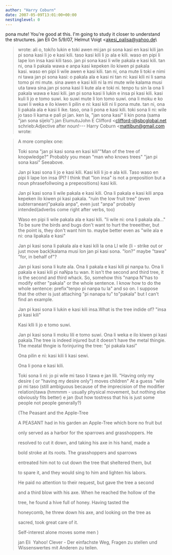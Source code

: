 ```yaml
---
author: "Harry Coburn"
date: 2007-05-09T13:01:00+00:00
nestinglevel: 0
---
```

pona mute! You're good at this. I'm going to study it closer to understand the structures. jan Eli On 5/9/07, Helmut Voigt <[akesi_palisa@yahoo.de](mailto://akesi_palisa@yahoo.de)\
> wrote:
ali o, toki!o lukin e toki awen mi:jan pi sona kasi en kasi kili jan pi sona kasi li jo e kasi kili. taso kasi kili li jo ala e kili. waso en pipi li lape lon insa kasi kili taso. jan pi sona kasi li wile pakala e kasi kili. tan ni, ona li pakala wawa e anpa kasi kepeken ilo kiwen pi pakala kasi. waso en pipi li wile awen e kasi kili. tan ni, ona mute li toki e nimi ni tawa jan pi sona kasi: o pakala ala e kasi ni tan ni: kasi kili ni li sama tomo pi mi mute. sina awen e kasi kili ni la mi mute wile kalama musi uta tawa sina.jan pi sona kasi li kute ala e toki ni. tenpo tu sin la ona li pakala wawa e kasi kili. jan pi sona kasi li lukin e insa pi kasi kili. kasi kuli li jo e tomo suwi. ko suwi mute li lon tomo suwi. ona li moku e ko suwi li weka e ilo kiwen li pilin e ni: kasi kili ni li pona mute. tan ni, ona li pakala ala e kasi li ike. taso, ona li pona e kasi kili. toki sona li ni: wile jo taso li kama e pali pi jan. ken la, "jan sona kasi" li kin pona (sama "jan sona sijelo").jan ElumutuJohn E Clifford <[clifford-j@sbcglobal.net](mailto://clifford-j@sbcglobal.net)\
> schrieb:Adjective after noun!---
 Harry Coburn <[mattibun@gmail.com](mailto://mattibun@gmail.com)\
> wrote:

> A more complex one:
> 
> 
> Toki sona "jan pi kasi sona en kasi kili""Man of the tree of knopwledge?" Probably you mean "man who knows trees" "jan pi sona kasi" Seeabove. 
> 
> 
> Jan pi kasi sona li jo e kasi kili. Kasi kili li jo e ala kili. Taso waso en
> pipi li lape lon insa (PI? I think that "lon insa" is not a preposition but a noun phrasefollwoing a prepeositions) kasi kili.
> 
> 
> 
> Jan pi kasi sona li wile pakala e kasi kili. Ona li pakala e kasi kili anpa
> kepeken ilo kiwen pi kasi pakala.
> "ruin the low fruit tree" (even subterranean)"pakala anpa", even just "anpa" probably intended(adverbs come right after verbs, too) 
> 
> Waso en pipi li wile pakala ala e kasi kili.
> "li wile ni: ona li pakala ala..." To be sure the birds and bugs don't want to hurt the treeeither, but the point is, they don't want him to. maybe better even as "wile ala e ni: ona lipakala e kasi" 
> 
> Jan pi kasi sona li pakala ala e kasi kili la ona LI wile (li - strike out or just move back)kalama musi lon
> jan pi kasi sona. 
> "lon?" maybe "tawa" "for, in behalf of"?
> 
> Jan pi kasi sona li kute ala. Ona li pakala e kasi kili pi nanpa tu. Ona li
> pakala e kasi kili pi naNpa tu wan. It isn't the second and third tree, it is the second and third whack. So, somehow this "nanpa N"has to modify either "pakala" or the whole sentence. I know how to do the whole sentence: prefix"tenpo pi nanpa tu la" and so on. I suppose that the other is just attaching "pi nanapa tu" to"pakala" but I can't find an example.
> 
> 
> 
> Jan pi kasi sona li lukin e kasi kili insa.What is the tree indide of? "insa pi kasi kili"
> 
> 
> Kasi kIli li jo e tomo suwi.
> 
> 
> 
> Jan pi kasi sona li moku lili e tomo suwi. Ona li weka e ilo kiwen pi kasi
> pakala.The tree is indeed injured but it doesn't have the metal thingie. The meatal thngie is forinjuring the tree: "pi pakala kasi"
> 
> 
> 
> Ona pilin e ni: kasi kili li kasi sewi.
> 
> 
> 
> Ona li pona e kasi kili.
> 
> 
> 
> Toki sona li ni: jo pi wile mi taso li tawa e jan lili.
> "Having only my desire ( or "having my desire only") moves children"
> At a guess "wile pi mi taso (still ambiguous because of the imprecision of the modifier relation)tawa (hmmmm - usually physical movement, but nothing else obviously fits better) e jan (but how tostress that his is just some people not people generally?)
> 
> 
> 
> 
> 
> (The Peasant and the Apple-Tree
> 
> A PEASANT had in his garden an Apple-Tree which bore no fruit but
> 
> only served as a harbor for the sparrows and grasshoppers. He
> 
> resolved to cut it down, and taking his axe in his hand, made a
> 
> bold stroke at its roots. The grasshoppers and sparrows
> 
> entreated him not to cut down the tree that sheltered them, but
> 
> to spare it, and they would sing to him and lighten his labors.
> 
> He paid no attention to their request, but gave the tree a second
> 
> and a third blow with his axe. When he reached the hollow of the
> 
> tree, he found a hive full of honey. Having tasted the
> 
> honeycomb, he threw down his axe, and looking on the tree as
> 
> sacred, took great care of it.
> 
> Self-interest alone moves some men )
> 
> jan Eli
>  Yahoo! Clever - Der einfachste Weg, Fragen zu stellen und Wissenswertes mit Anderen zu teilen.